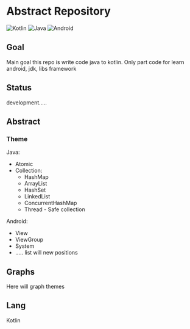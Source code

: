 # Abstract Repository
![Kotlin](https://img.shields.io/badge/kotlin-%237F52FF.svg?style=for-the-badge&logo=kotlin&logoColor=white)
![Java](https://img.shields.io/badge/java-%23ED8B00.svg?style=for-the-badge&logo=openjdk&logoColor=white)
![Android](https://img.shields.io/badge/Android-3DDC84?style=for-the-badge&logo=android&logoColor=white)

## Goal

Main goal this repo is write code java to kotlin.
Only part code for learn android, jdk, libs framework

## Status

development.....

## Abstract

### Theme

Java:

- Atomic
- Collection:
   - HashMap
   - ArrayList 
   - HashSet 
   - LinkedList
   - ConcurrentHashMap
   - Thread - Safe collection

Android:

- View
- ViewGroup
- System
- ..... list will new positions

## Graphs

Here will graph themes

## Lang
Kotlin


